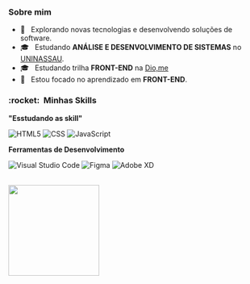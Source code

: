 <h3>Sobre mim </h3>

- 🤔 &nbsp; Explorando novas tecnologias e desenvolvendo soluções de software.
- 🎓 &nbsp; Estudando **ANÁLISE E DESENVOLVIMENTO DE SISTEMAS** no <a href=https://www.uninassau.edu.br/>UNINASSAU</a>.
- 🎓 &nbsp; Estudando trilha **FRONT-END** na <a href=https://dio.me/>Dio,me</a>
- 🌱 &nbsp; Estou focado no aprendizado em **FRONT-END**.

<h3> :rocket: &nbsp;Minhas Skills </h3>

**"Esstudando as skill"**

  ![HTML5](https://img.shields.io/badge/-HTML5-333333?style=flat&logo=HTML5)
  ![CSS](https://img.shields.io/badge/-CSS-333333?style=flat&logo=CSS3&logoColor=1572B6)
  ![JavaScript](https://img.shields.io/badge/-JavaScript-333333?style=flat&logo=javascript)

**Ferramentas de Desenvolvimento**

  ![Visual Studio Code](https://img.shields.io/badge/-Visual%20Studio%20Code-333333?style=flat&logo=visual-studio-code&logoColor=007ACC)
  ![Figma](https://img.shields.io/badge/-Figma-333333?style=flat&logo=figma&logoColor=007ACC)
  ![Adobe XD](https://img.shields.io/badge/-Adobe%20XD-333333?style=flat&logo=adobe-xd&logoColor=007ACC)

<br/>

<a href="https://github.com/tianosouza">
  <img height="180em" src="https://github-readme-stats.vercel.app/api?username=tianosouza&theme=dracula&show_icons=true" />
</a>

<br/>
